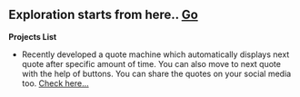
## Exploration starts from here.. [Go](https://sandeepreddyannam.github.io/docs/)

**Projects List**

* Recently developed a quote machine which automatically displays next quote after specific amount of time. You can also move to next quote with the help of buttons. You can share the quotes on your social media too. [Check here...](https://sandeepreddyannam.github.io/docs/quoteMachine.html)
